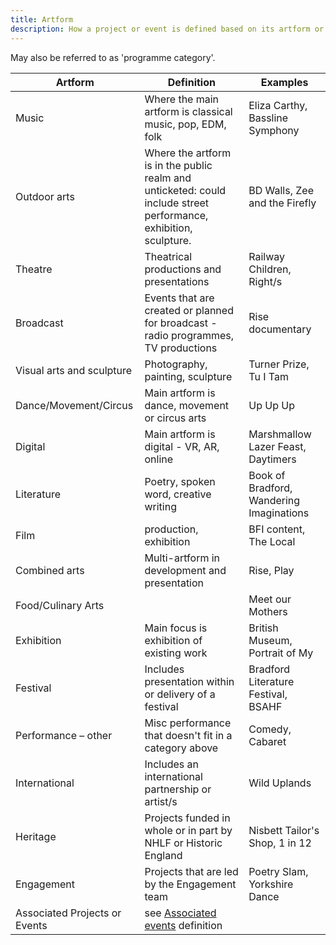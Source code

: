 ```yaml
---
title: Artform
description: How a project or event is defined based on its artform or additional category. Some projects will incorporate multiple categories.
---
```


May also be referred to as 'programme category'.

| Artform                       | Definition                                                                                                        | Examples                                 |
| ----------------------------- | ----------------------------------------------------------------------------------------------------------------- | ---------------------------------------- |
| Music                         | Where the main artform is classical music, pop, EDM, folk                                                         | Eliza Carthy, Bassline Symphony          |
| Outdoor arts                  | Where the artform is in the public realm and unticketed: could include street performance, exhibition, sculpture. | BD Walls, Zee and the Firefly            |
| Theatre                       | Theatrical productions and presentations                                                                          | Railway Children, Right/s                |
| Broadcast                     | Events that are created or planned for broadcast - radio programmes, TV productions                               | Rise documentary                         |
| Visual arts and sculpture     | Photography, painting, sculpture                                                                                  | Turner Prize, Tu I Tam                   |
| Dance/Movement/Circus         | Main artform is dance, movement or circus arts                                                                    | Up Up Up                                 |
| Digital                       | Main artform is digital - VR, AR, online                                                                          | Marshmallow Lazer Feast, Daytimers       |
| Literature                    | Poetry, spoken word, creative writing                                                                             | Book of Bradford, Wandering Imaginations |
| Film                          | production, exhibition                                                                                            | BFI content, The Local                   |
| Combined arts                 | Multi-artform in development and presentation                                                                     | Rise, Play                               |
| Food/Culinary Arts            |                                                                                                                   | Meet our Mothers                         |
| Exhibition                    | Main focus is exhibition of existing work                                                                         | British Museum, Portrait of My           |
| Festival                      | Includes presentation within or delivery of a festival                                                            | Bradford Literature Festival, BSAHF      |
| Performance – other           | Misc performance that doesn't fit in a category above                                                             | Comedy, Cabaret                          |
| International                 | Includes an international partnership or artist/s                                                                 | Wild Uplands                             |
| Heritage                      | Projects funded in whole or in part by NHLF or Historic England                                                   | Nisbett Tailor's Shop, 1 in 12           |
| Engagement                    | Projects that are led by the Engagement team                                                                      | Poetry Slam, Yorkshire Dance             |
| Associated Projects or Events | see [Associated events](../associated-events/) definition                                                                                  |                                          |
